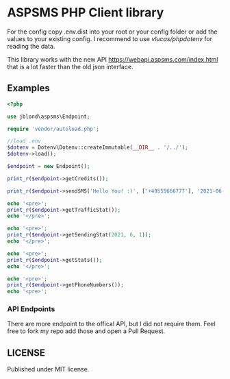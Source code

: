 # ASPSMS PHP Client library

For the config copy .env.dist into your root or 
your config folder or add the values to your existing config.
I recommend to use *vlucas/phpdotenv* for reading the data.

This library works with the new API https://webapi.aspsms.com/index.html that is 
a lot faster than the old json interface.

## Examples

```PHP
<?php

use jblond\aspsms\Endpoint;

require 'vendor/autoload.php';

//load .env
$dotenv = Dotenv\Dotenv::createImmutable(__DIR__ . '/../');
$dotenv->load();

$endpoint = new Endpoint();

print_r($endpoint->getCredits());

print_r($endpoint->sendSMS('Hello You! :)', ['+49555666777'], '2021-06-30T15:20:00+02:00'));

echo '<pre>';
print_r($endpoint->getTrafficStat());
echo '</pre>';

echo '<pre>';
print_r($endpoint->getSendingStat(2021, 6, 1));
echo '</pre>';

echo '<pre>';
print_r($endpoint->getStats());
echo '</pre>';

echo '<pre>';
print_r($endpoint->getPhoneNumbers());
echo '<pre>';
```

### API Endpoints

There are more endpoint to the offical API, but I did not require them.
Feel free to fork my repo add those and open a Pull Request.

## LICENSE

Published under MIT license.
